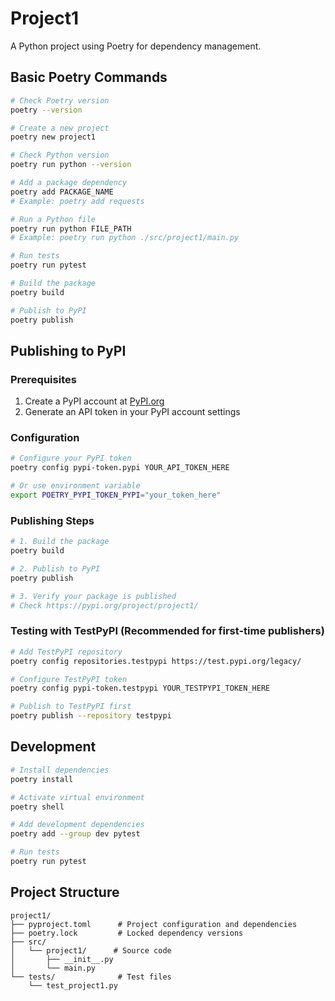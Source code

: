 # Project1

A Python project using Poetry for dependency management.

## Basic Poetry Commands

```bash
# Check Poetry version
poetry --version

# Create a new project
poetry new project1

# Check Python version
poetry run python --version

# Add a package dependency
poetry add PACKAGE_NAME
# Example: poetry add requests

# Run a Python file
poetry run python FILE_PATH
# Example: poetry run python ./src/project1/main.py

# Run tests
poetry run pytest

# Build the package
poetry build

# Publish to PyPI
poetry publish
```

## Publishing to PyPI

### Prerequisites
1. Create a PyPI account at [PyPI.org](https://pypi.org/account/register/)
2. Generate an API token in your PyPI account settings

### Configuration
```bash
# Configure your PyPI token
poetry config pypi-token.pypi YOUR_API_TOKEN_HERE

# Or use environment variable
export POETRY_PYPI_TOKEN_PYPI="your_token_here"
```

### Publishing Steps
```bash
# 1. Build the package
poetry build

# 2. Publish to PyPI
poetry publish

# 3. Verify your package is published
# Check https://pypi.org/project/project1/
```

### Testing with TestPyPI (Recommended for first-time publishers)
```bash
# Add TestPyPI repository
poetry config repositories.testpypi https://test.pypi.org/legacy/

# Configure TestPyPI token
poetry config pypi-token.testpypi YOUR_TESTPYPI_TOKEN_HERE

# Publish to TestPyPI first
poetry publish --repository testpypi
```

## Development

```bash
# Install dependencies
poetry install

# Activate virtual environment
poetry shell

# Add development dependencies
poetry add --group dev pytest

# Run tests
poetry run pytest
```

## Project Structure
```
project1/
├── pyproject.toml      # Project configuration and dependencies
├── poetry.lock         # Locked dependency versions
├── src/
│   └── project1/      # Source code
│       ├── __init__.py
│       └── main.py
└── tests/              # Test files
    └── test_project1.py
```